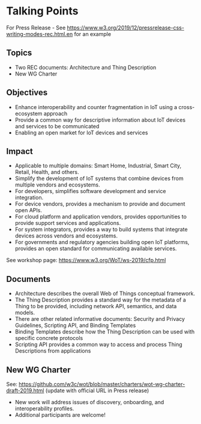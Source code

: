 # Talking Points
For Press Release - See https://www.w3.org/2019/12/pressrelease-css-writing-modes-rec.html.en
for an example

## Topics
- Two REC documents: Architecture and Thing Description
- New WG Charter

## Objectives
- Enhance interoperability and counter fragmentation in IoT using a cross-ecosystem approach
- Provide a common way for descriptive information about IoT devices and services to be communicated
- Enabling an open market for IoT devices and services

## Impact
- Applicable to multiple domains: Smart Home, Industrial, Smart City, Retail, Health, and others.
- Simplify the development of IoT systems that combine devices from multiple vendors and ecosystems.
- For developers, simplifies software development and service integration.
- For device vendors, provides a mechanism to provide and document open APIs.
- For cloud platform and application vendors, provides opportunities to provide support services and applications.
- For system integrators, provides a way to build systems that integrate devices across vendors and ecosystems.
- For governments and regulatory agencies building open IoT platforms,
  provides an open standard for communicating available services.
  
See workshop page: https://www.w3.org/WoT/ws-2019/cfp.html

## Documents
- Architecture describes the overall Web of Things conceptual framework.
- The Thing Description provides a standard way for the
  metadata of a Thing to be provided,
  including network API, semantics, and data models.
- There are other related informative documents: Security and Privacy Guidelines, Scripting API, and Binding Templates
- Binding Templates describe how the Thing Description can be used with specific concrete protocols
- Scripting API provides a common way to access and process Thing Descriptions from applications

## New WG Charter
See: https://github.com/w3c/wot/blob/master/charters/wot-wg-charter-draft-2019.html
(update with official URL in Press release)

- New work will address issues of discovery, onboarding, and interoperability profiles.
- Additional participants are welcome!
